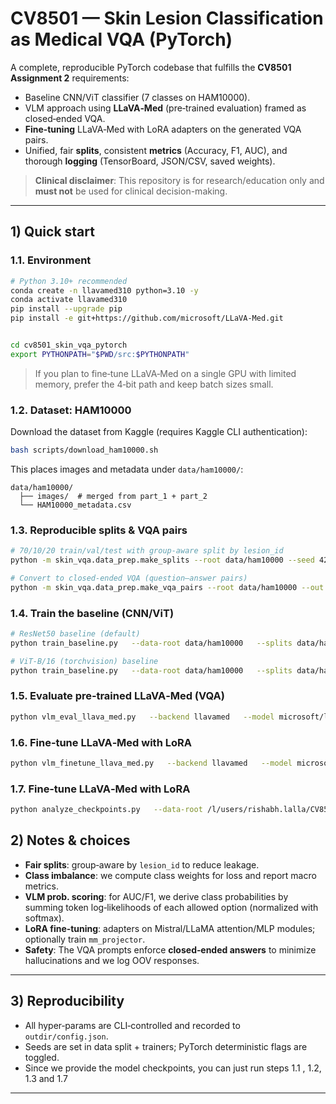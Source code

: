 # CV8501 — Skin Lesion Classification as Medical VQA (PyTorch)

A complete, reproducible PyTorch codebase that fulfills the **CV8501 Assignment 2** requirements:
- Baseline CNN/ViT classifier (7 classes on HAM10000).  
- VLM approach using **LLaVA‑Med** (pre‑trained evaluation) framed as closed‑ended VQA.  
- **Fine‑tuning** LLaVA‑Med with LoRA adapters on the generated VQA pairs.  
- Unified, fair **splits**, consistent **metrics** (Accuracy, F1, AUC), and thorough **logging** (TensorBoard, JSON/CSV, saved weights).

> **Clinical disclaimer**: This repository is for research/education only and **must not** be used for clinical decision-making.

---

## 1) Quick start

### 1.1. Environment

```bash
# Python 3.10+ recommended
conda create -n llavamed310 python=3.10 -y
conda activate llavamed310
pip install --upgrade pip
pip install -e git+https://github.com/microsoft/LLaVA-Med.git


cd cv8501_skin_vqa_pytorch
export PYTHONPATH="$PWD/src:$PYTHONPATH"

```

> If you plan to fine‑tune LLaVA‑Med on a single GPU with limited memory, prefer the 4‑bit path and keep batch sizes small.

### 1.2. Dataset: HAM10000

Download the dataset from Kaggle (requires Kaggle CLI authentication):

```bash
bash scripts/download_ham10000.sh
```

This places images and metadata under `data/ham10000/`:
```
data/ham10000/
  ├── images/  # merged from part_1 + part_2
  └── HAM10000_metadata.csv
```

### 1.3. Reproducible splits & VQA pairs

```bash
# 70/10/20 train/val/test with group-aware split by lesion_id
python -m skin_vqa.data_prep.make_splits --root data/ham10000 --seed 42

# Convert to closed-ended VQA (question–answer pairs)
python -m skin_vqa.data_prep.make_vqa_pairs --root data/ham10000 --out data/vqa_pairs
```

### 1.4. Train the **baseline** (CNN/ViT)

```bash
# ResNet50 baseline (default)
python train_baseline.py   --data-root data/ham10000   --splits data/ham10000/splits   --arch resnet50   --epochs 25 --batch-size 32   --outdir outputs/baseline_resnet50

# ViT-B/16 (torchvision) baseline
python train_baseline.py   --data-root data/ham10000   --splits data/ham10000/splits   --arch vit_b_16   --epochs 25 --batch-size 32   --outdir outputs/baseline_vit_b16
```

### 1.5. Evaluate **pre‑trained LLaVA‑Med** (VQA)

```bash
python vlm_eval_llava_med.py   --backend llavamed   --model microsoft/llava-med-v1.5-mistral-7b   --vqa-root data/vqa_pairs --split test   --outdir outputs/vlm_pretrained_med --precision fp16
```

### 1.6. **Fine‑tune** LLaVA‑Med with LoRA



```bash
python vlm_finetune_llava_med.py   --backend llavamed   --model microsoft/llava-med-v1.5-mistral-7b   --vqa-root data/vqa_pairs   --train-split train --val-split val   --epochs 1 --batch-size 1 --grad-accum 16   --lr 2e-4 --precision fp16   --outdir outputs/vlm_finetune_lora_med
```

### 1.7. **Fine‑tune** LLaVA‑Med with LoRA



```bash
python analyze_checkpoints.py   --data-root /l/users/rishabh.lalla/CV8501_Ag2/cv8501_skin_vqa_pytorch/data/ham10000   --splits /l/users/rishabh.lalla/CV8501_Ag2/cv8501_skin_vqa_pytorch/data/ham10000/splits   --baseline-checkpoint /l/users/rishabh.lalla/CV8501_Ag2/cv8501_skin_vqa_pytorch/outputs/baseline_resnet50/checkpoints/best.pt   --baseline-arch resnet50   --vlm-pretrained-id microsoft/llava-med-v1.5-mistral-7b   --vlm-lora-path /l/users/rishabh.lalla/CV8501_Ag2/cv8501_skin_vqa_pytorch/outputs/vlm_finetune_lora_med_2epochs/checkpoints/adapter_model   --outdir analyses/skin_vqa   --batch-size 32 --num-workers 4 --device cuda   --eval-splits train,val,test   --vlm-precision fp16   --verbose 2   --baseline-strict
```


## 2) Notes & choices

- **Fair splits**: group‑aware by `lesion_id` to reduce leakage.  
- **Class imbalance**: we compute class weights for loss and report macro metrics.  
- **VLM prob. scoring**: for AUC/F1, we derive class probabilities by summing token log‑likelihoods of each allowed option (normalized with softmax).  
- **LoRA fine‑tuning**: adapters on Mistral/LLaMA attention/MLP modules; optionally train `mm_projector`.  
- **Safety**: The VQA prompts enforce **closed‑ended answers** to minimize hallucinations and we log OOV responses.

---

## 3) Reproducibility

- All hyper‑params are CLI‑controlled and recorded to `outdir/config.json`.
- Seeds are set in data split + trainers; PyTorch deterministic flags are toggled.
- Since we provide the model checkpoints, you can just run steps 1.1 , 1.2, 1.3 and 1.7

---


